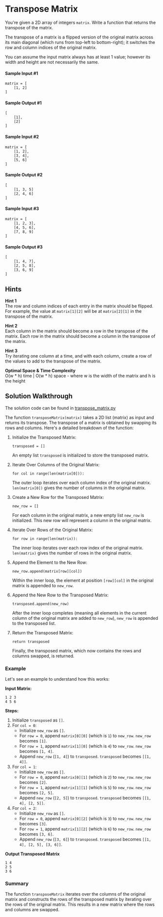 # Transpose Matrix

You're given a 2D array of integers `matrix`. Write a function that returns the transpose of the matrix.

The transpose of a matrix is a flipped version of the original matrix across its main diagonal (which runs from top-left to bottom-right); it switches the row and column indices of the original matrix.

You can assume the input matrix always has at least 1 value; however its width and height are not necessarily the same.

#### Sample Input #1 

```
matrix = [
    [1, 2]
]
```

#### Sample Output #1

```
[
    [1],
    [2]
]
```

#### Sample Input #2

```
matrix = [
    [1, 2],
    [3, 4],
    [5, 6]
]
```

#### Sample Output #2

```
[
    [1, 3, 5]
    [2, 4, 6]
]
```

#### Sample Input #3

```
matrix = [
    [1, 2, 3],
    [4, 5, 6],
    [7, 8, 9]
]
```

#### Sample Output #3

```
[
    [1, 4, 7],
    [2, 5, 8],
    [3, 6, 9]
]
```

## Hints

**Hint 1**  
The row and column indices of each entry in the matrix should be flipped. For example, the value at `matrix[1][2]` will be at `matrix[2][1]` in the transpose of the matrix.

**Hint 2**  
Each column in the matrix should become a row in the transpose of the matrix. Each row in the matrix should become a column in the transpose of the matrix.

**Hint 3**  
Try iterating one column at a time, and with each column, create a row of the values to add to the transpose of the matrix.

**Optimal Space & Time Complexity**  
O(w * h) time | O(w * h) space - where w is the width of the matrix and h is the height

## Solution Walkthrough

The solution code can be found in [transpose_matrix.py](#https://github.com/KellzCodes/python_interview/blob/main/Data-Structures-and-Algorithms/Arrays/Easy-Array-Algorithms/Transpose-Matrix/transpose_matrix.py)

The function `transposeMatrix(matrix)` takes a 2D list (matrix) as input and returns its transpose. The transpose of a matrix is obtained by swapping its rows and columns. Here's a detailed breakdown of the function:

1. Initialize the Transposed Matrix:
    ```
   transposed = []
   ```
   An empty list `transposed` is initialized to store the transposed matrix.


2. Iterate Over Columns of the Original Matrix:
    ```
   for col in range(len(matrix[0])):
   ```
   The outer loop iterates over each column index of the original matrix. `len(matrix[0])` gives the number of columns in the original matrix.


3. Create a New Row for the Transposed Matrix:
    ```
   new_row = []
   ```
   For each column in the original matrix, a new empty list `new_row` is initialized. This new row will represent a column in the original matrix.


4. Iterate Over Rows of the Original Matrix:

    ```
   for row in range(len(matrix)):
   ```
   The inner loop iterates over each row index of the original matrix. `len(matrix)` gives the number of rows in the original matrix.


5. Append the Element to the New Row:

    ```
   new_row.append(matrix[row][col])
   ```
   Within the inner loop, the element at position `[row][col]` in the original matrix is appended to `new_row`.


6. Append the New Row to the Transposed Matrix:

    ```
   transposed.append(new_row)
   ```
   After the inner loop completes (meaning all elements in the current column of the original matrix are added to `new_row`), `new_row` is appended to the transposed list.


7. Return the Transposed Matrix:

    ```
   return transposed
   ```
   Finally, the transposed matrix, which now contains the rows and columns swapped, is returned.

### Example

Let's see an example to understand how this works:

**Input Matrix:**

```
1 2 3
4 5 6
```

**Steps:**

1. Initialize `transposed` as `[]`.
2. For `col = 0`:
    - Initialize `new_row` as `[]`.
    - For `row = 0`, append `matrix[0][0]` (which is `1`) to `new_row`. `new_row` becomes `[1]`.
    - For `row = 1`, append `matrix[1][0]` (which is `4`) to `new_row`. `new_row` becomes `[1, 4]`.
    - Append `new_row` (`[1, 4]`) to `transposed`. `transposed` becomes `[[1, 4]]`.
3. For `col = 1`:
    - Initialize `new_row` as `[]`.
    - For `row = 0`, append `matrix[0][1]` (which is `2`) to `new_row`. `new_row` becomes `[2]`.
    - For `row = 1`, append `matrix[1][1]` (which is `5`) to `new_row`. `new_row` becomes `[2, 5]`.
    - Append `new_row` (`[2, 5]`) to `transposed`. `transposed` becomes `[[1, 4], [2, 5]]`.
4. For `col = 2`:
    - Initialize `new_row` as `[]`.
    - For `row = 0`, append `matrix[0][2]` (which is `3`) to `new_row`. `new_row` becomes `[3]`.
    - For `row = 1`, append `matrix[1][2]` (which is `6`) to `new_row`. `new_row` becomes `[3, 6]`.
    - Append `new_row` (`[3, 6]`) to `transposed`. `transposed` becomes `[[1, 4], [2, 5], [3, 6]]`.

**Output Transposed Matrix**

```
1 4
2 5
3 6
```

### Summary

The function `transposeMatrix` iterates over the columns of the original matrix and constructs the rows of the transposed matrix by iterating over the rows of the original matrix. This results in a new matrix where the rows and columns are swapped.